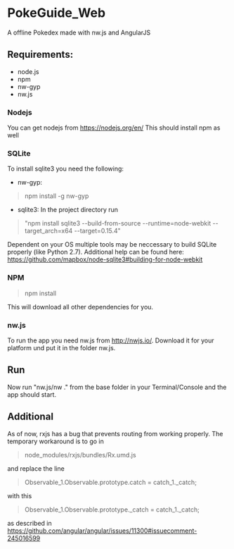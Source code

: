 # PokeGuide_Web
A offline Pokedex made with nw.js and AngularJS

## Requirements:
- node.js
- npm
- nw-gyp
- nw.js

### Nodejs
You can get nodejs from https://nodejs.org/en/
This should install npm as well

### SQLite
To install sqlite3 you need the following:
- nw-gyp:
 > npm install -g nw-gyp
- sqlite3:
In the project directory run
> "npm install sqlite3 --build-from-source --runtime=node-webkit --target_arch=x64 --target=0.15.4"

Dependent on your OS multiple tools may be neccessary to build SQLite properly (like Python 2.7). Additional help can be found here: https://github.com/mapbox/node-sqlite3#building-for-node-webkit

### NPM
> npm install

This will download all other dependencies for you.

### nw.js
To run the app you need nw.js from http://nwjs.io/. Download it for your platform und put it in the folder nw.js.

## Run
Now run "nw.js/nw ." from the base folder in your Terminal/Console and the app should start.

## Additional
As of now, rxjs has a bug that prevents routing from working properly. The temporary workaround is to go in
> node_modules/rxjs/bundles/Rx.umd.js

and replace the line
> Observable_1.Observable.prototype.catch = catch_1._catch;

with this
> Observable_1.Observable.prototype._catch = catch_1._catch;


as described in https://github.com/angular/angular/issues/11300#issuecomment-245016599
